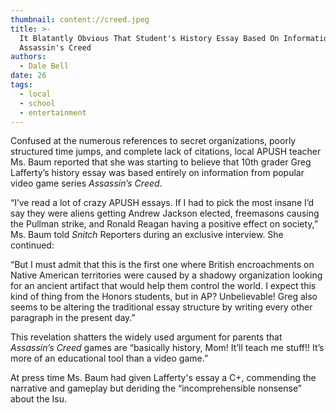 ```yaml
---
thumbnail: content://creed.jpeg
title: >-
  It Blatantly Obvious That Student's History Essay Based On Information From
  Assassin's Creed
authors:
  - Dale Bell
date: 26
tags:
  - local
  - school
  - entertainment
---
```


Confused at the numerous references to secret organizations, poorly structured time jumps, and complete lack of citations, local APUSH teacher Ms. Baum reported that she was starting to believe that 10th grader Greg Lafferty’s history essay was based entirely on information from popular video game series *Assassin’s Creed*. 

“I’ve read a lot of crazy APUSH essays. If I had to pick the most insane I’d say they were aliens getting Andrew Jackson elected, freemasons causing the Pullman strike, and Ronald Reagan having a positive effect on society,” Ms. Baum told *Snitch* Reporters during an exclusive interview. She continued: 

“But I must admit that this is the first one where British encroachments on Native American territories were caused by a shadowy organization looking for an ancient artifact that would help them control the world. I expect this kind of thing from the Honors students, but in AP? Unbelievable! Greg also seems to be altering the traditional essay structure by writing every other paragraph in the present day.”

This revelation shatters the widely used argument for parents that *Assassin’s Creed* games are “basically history, Mom! It’ll teach me stuff!! It’s more of an educational tool than a video game.”

At press time Ms. Baum had given Lafferty's essay a C+, commending the narrative and gameplay but deriding the “incomprehensible nonsense” about the Isu.